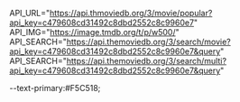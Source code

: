 API_URL="https://api.thmoviedb.org/3/movie/popular?api_key=c479608cd31492c8dbd2552c8c9960e7"
API_IMG="https://image.tmdb.org/t/p/w500/"
API_SEARCH="https://api.themoviedb.org/3/search/movie?api_key=c479608cd31492c8dbd2552c8c9960e7&query" 
API_SEARCH="https://api.themoviedb.org/3/search/multi?api_key=c479608cd31492c8dbd2552c8c9960e7&query"


  --text-primary:#F5C518;
